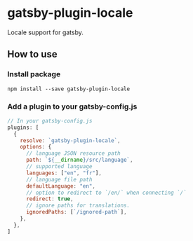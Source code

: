 # gatsby-plugin-locale

Locale support for gatsby.

## How to use

### Install package

`npm install --save gatsby-plugin-locale`

### Add a plugin to your gatsby-config.js

```javascript
// In your gatsby-config.js
plugins: [
  {
    resolve: `gatsby-plugin-locale`,
    options: {
      // language JSON resource path
      path: `${__dirname}/src/language`,
      // supported language
      languages: ["en", "fr"],
      // language file path
      defaultLanguage: "en",
      // option to redirect to `/en/` when connecting `/`
      redirect: true,
      // ignore paths for translations.
      ignoredPaths: [`/ignored-path`],
    },
  },
]
```
